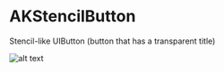 AKStencilButton
===============

Stencil-like UIButton (button that has a transparent title)

![alt text](http://monosnap.com/image/MPGlBVEQeDbpIo442ry9vorx4WGrGn.png)

